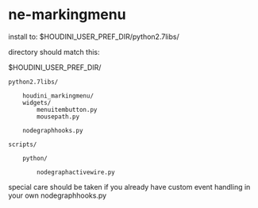 # ne-markingmenu

install to:
$HOUDINI_USER_PREF_DIR/python2.7libs/

directory should match this:

$HOUDINI_USER_PREF_DIR/

    python2.7libs/
    
        houdini_markingmenu/
        widgets/
            menuitembutton.py
            mousepath.py
        
        nodegraphhooks.py
        
    scripts/
    
        python/
        
            nodegraphactivewire.py
special care should be taken if you already have custom event handling in your own nodegraphhooks.py


